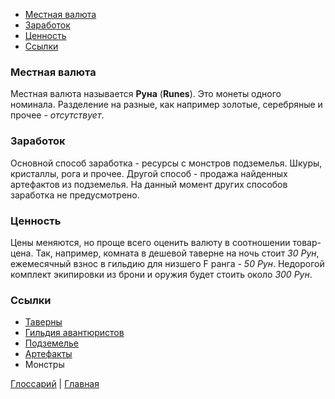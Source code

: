 - [Местная валюта](#Местная%20валюта)
- [Заработок](#Заработок)
- [Ценность](#Ценность)
- [Ссылки](#Ссылки)
### Местная валюта

Местная валюта называется **Руна** (**Runes**). Это монеты одного номинала. Разделение на разные, как например золотые, серебряные и прочее - *отсутствует*.

### Заработок

Основной способ заработка - ресурсы с монстров подземелья. Шкуры, кристаллы, рога и прочее. Другой способ - продажа найденных артефактов из подземелья. На данный момент других способов заработка не предусмотрено.

### Ценность

Цены меняются, но проще всего оценить валюту в соотношении товар-цена. Так, например, комната в дешевой таверне на ночь стоит *30 Рун*, ежемесячный взнос в гильдию для низшего F ранга - *50 Рун*. Недорогой комплект экипировки из брони и оружия будет стоить около *300 Рун*.

### Ссылки
- [Таверны](Taverns.md)
- [Гильдия авантюристов](Guilds.md#Гильдия%20авантюристов%20(Adventurers'%20Guild))
- [Подземелье](Dungeon.md)
- [Артефакты](Artifacts.md)
- Монстры

[Глоссарий](../Glossary.md) | [Главная](../index.md) 